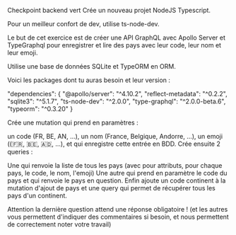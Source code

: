 Checkpoint backend vert
Crée un nouveau projet NodeJS Typescript.

Pour un meilleur confort de dev, utilise ts-node-dev.

Le but de cet exercice est de créer une API GraphQL avec Apollo Server et TypeGraphql pour enregistrer et lire des pays avec leur code, leur nom et leur emoji.

Utilise une base de données SQLite et TypeORM en ORM.

Voici les packages dont tu auras besoin et leur version :

"dependencies": {
    "@apollo/server": "^4.10.2",
    "reflect-metadata": "^0.2.2",
    "sqlite3": "^5.1.7",
    "ts-node-dev": "^2.0.0",
    "type-graphql": "^2.0.0-beta.6",
    "typeorm": "^0.3.20"
  }

Crée une mutation qui prend en paramètres :

un code (FR, BE, AN, ...),
un nom (France, Belgique, Andorre, ...),
un emoji ((🇫🇷, 🇧🇪, 🇦🇩, ...),
et qui enregistre cette entrée en BDD.
Crée ensuite 2 queries :

Une qui renvoie la liste de tous les pays (avec pour attributs, pour chaque pays, le code, le nom, l'emoji)
Une autre qui prend en paramètre le code du pays et qui renvoie le pays en question.
Enfin ajoute un code continent à la mutation d'ajout de pays et une query qui permet de récupérer tous les pays d'un continent.

Attention la dernière question attend une réponse obligatoire ! (et les autres vous permettent d'indiquer des commentaires si besoin, et nous permettent de correctement noter votre travail)
